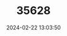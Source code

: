 ---
title: "35628"
category: "Micropholis casiquiarensis"
draft: false
date: 2024-02-22 13:03:50
languages:
  Portuguese: ["Abiurana"]
---